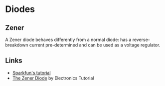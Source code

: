 # Diodes

## Zener

A Zener diode behaves differently from a normal diode: has a reverse-breakdown current
pre-determined and can be used as a voltage regulator.

## Links

 - [Sparkfun's tutorial](https://learn.sparkfun.com/tutorials/diodes)
 - [The Zener Diode](http://www.electronics-tutorials.ws/diode/diode_7.html) by Electronics Tutorial
